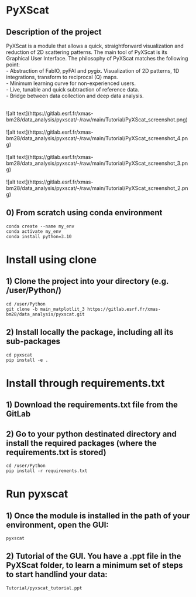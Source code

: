 # PyXScat



## Description of the project

PyXScat is a module that allows a quick, straightforward visualization and reduction of 2D scattering patterns.
The main tool of PyXScat is its Graphical User Interface. The philosophy of PyXScat matches the following point:<br />
    - Abstraction of FabIO, pyFAI and pygix. Visualization of 2D patterns, 1D integrations, transform to reciprocal (Q) maps.<br />
    - Minimum learning curve for non-experienced users.<br />
    - Live, tunable and quick subtraction of reference data.<br />
    - Bridge between data collection and deep data analysis.<br />

<br />
![alt text](https://gitlab.esrf.fr/xmas-bm28/data_analysis/pyxscat/-/raw/main/Tutorial/PyXScat_screenshot.png)
<br /><br />
![alt text](https://gitlab.esrf.fr/xmas-bm28/data_analysis/pyxscat/-/raw/main/Tutorial/PyXScat_screenshot_4.png)
<br /><br />
![alt text](https://gitlab.esrf.fr/xmas-bm28/data_analysis/pyxscat/-/raw/main/Tutorial/PyXScat_screenshot_3.png)
<br /><br />
![alt text](https://gitlab.esrf.fr/xmas-bm28/data_analysis/pyxscat/-/raw/main/Tutorial/PyXScat_screenshot_2.png)

<br />


## 0) From scratch using conda environment
```
conda create --name my_env
conda activate my_env
conda install python=3.10
```

# Install using clone
## 1) Clone the project into your directory (e.g. /user/Python/)

```
cd /user/Python
git clone -b main_matplotlit_3 https://gitlab.esrf.fr/xmas-bm28/data_analysis/pyxscat.git
```

## 2) Install locally the package, including all its sub-packages
```
cd pyxscat
pip install -e .
```

# Install through requirements.txt

## 1) Download the requirements.txt file from the GitLab

## 2) Go to your python destinated directory and install the required packages (where the requirements.txt is stored)
```
cd /user/Python
pip install -r requirements.txt
```

# Run pyxscat

## 1) Once the module is installed in the path of your environment, open the GUI:
```
pyxscat
```

## 2) Tutorial of the GUI. You have a .ppt file in the PyXScat folder, to learn a minimum set of steps to start handlind your data:
```
Tutorial/pyxscat_tutorial.ppt
```
<!-- ## 5) The fundamental steps are summarized in the following video:

![](Tutorial/PyXSCat_steps.mp4) -->
